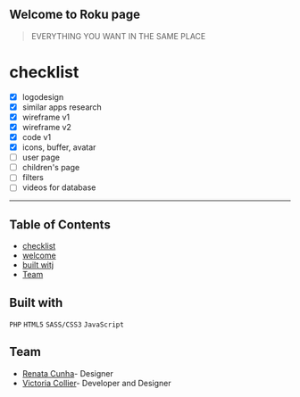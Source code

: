 ## Welcome to Roku page

> EVERYTHING YOU WANT IN THE SAME PLACE

# checklist

- [x] logodesign
- [x] similar apps research
- [x] wireframe v1
- [x] wireframe v2
- [x] code v1
- [x] icons, buffer, avatar
- [ ] user page
- [ ] children's page
- [ ] filters
- [ ] videos for database

---


## Table of Contents

- [checklist](#checklist)
- [welcome](#welcome)
- [built witj](#builtwith)
- [Team](#team)



## Built with

```PHP```
```HTML5```
```SASS/CSS3```
```JavaScript```



## Team
- [Renata Cunha](https://github.com/Re-01)- Designer
- [Victoria Collier](https://github.com/vcollier)- Developer and Designer
